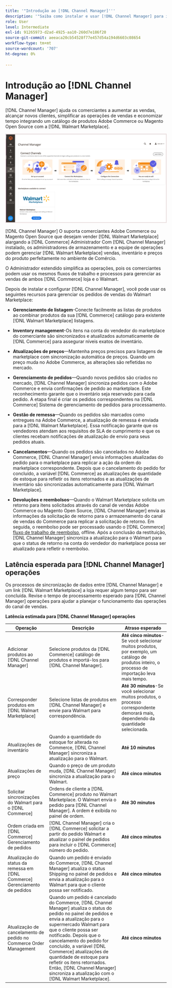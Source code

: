 ```yaml
---
title: '"Introdução ao [!DNL Channel Manager]'''
description: '"Saiba como instalar e usar [!DNL Channel Manager] para integrar lojas Adobe Commerce e Magento Open Source ao Walmart Marketplace e criar um canal de vendas para gerenciar listas de marketplace, preços, inventário e vendas de maneira simples do seu administrador de comércio.'
role: User
level: Intermediate
exl-id: 91265973-d2ad-4925-aa10-260d7e186f20
source-git-commit: aeeaca20cb54528f77e457d54a194d6603c08654
workflow-type: tm+mt
source-wordcount: '707'
ht-degree: 0%

---
```



# Introdução ao [!DNL Channel Manager]

[!DNL Channel Manager] ajuda os comerciantes a aumentar as vendas, alcançar novos clientes, simplificar as operações de vendas e economizar tempo integrando um catálogo de produtos Adobe Commerce ou Magento Open Source com a [!DNL Walmart Marketplace].

![[!DNL Channel Manager] visualização de administração de extensão](assets/channel-manager-home.png)

[!DNL Channel Manager] O suporta comerciantes Adobe Commerce ou Magento Open Source que desejam vender [!DNL Walmart Marketplace] alargando a [!DNL Commerce] Administrador Com [!DNL Channel Manager] instalado, os administradores de armazenamento e a equipe de operações podem gerenciar [!DNL Walmart Marketplace] vendas, inventário e preços do produto perfeitamente no ambiente de Comércio.

O Administrador estendido simplifica as operações, pois os comerciantes podem usar os mesmos fluxos de trabalho e processos para gerenciar as vendas de ambos [!DNL Commerce] loja e o Walmart.

Depois de instalar e configurar [!DNL Channel Manager], você pode usar os seguintes recursos para gerenciar os pedidos de vendas do Walmart Marketplace:

* **Gerenciamento de listagem**-Conecte facilmente as listas de produtos ao combinar produtos da sua [!DNL Commerce] catálogo para existente [!DNL Walmart Marketplace] listagens.

* **Inventory management**-Os itens na conta do vendedor do marketplace do comerciante são sincronizados e atualizados automaticamente de [!DNL Commerce] para assegurar níveis exatos de inventário.

* **Atualizações de preços**—Mantenha preços precisos para listagens de marketplace com sincronização automática de preços. Quando um preço muda no Adobe Commerce, as alterações são refletidas no mercado.

* **Gerenciamento de pedidos**—Quando novos pedidos são criados no mercado, [!DNL Channel Manager] sincroniza pedidos com o Adobe Commerce e envia confirmações de pedido ao marketplace. Este reconhecimento garante que o inventário seja reservado para cada pedido. A etapa final é criar os pedidos correspondentes na [!DNL Commerce] Sistema de gerenciamento de pedidos para processamento.

* **Gestão de remessa**—Quando os pedidos são marcados como entregues na Adobe Commerce, a atualização de remessa é enviada para a [!DNL Walmart Marketplace]. Essa notificação garante que os vendedores atendam aos requisitos de SLA de cumprimento e que os clientes recebam notificações de atualização de envio para seus pedidos atuais.

* **Cancelamentos**—Quando os pedidos são cancelados no Adobe Commerce, [!DNL Channel Manager] envia informações atualizadas do pedido para o marketplace para replicar a ação da ordem do marketplace correspondente. Depois que o cancelamento do pedido for concluído, a variável [!DNL Commerce] as atualizações de quantidade de estoque para refletir os itens retornados e as atualizações de inventário são sincronizadas automaticamente para [!DNL Walmart Marketplace].

* **Devoluções e reembolsos**—Quando o Walmart Marketplace solicita um retorno para itens solicitados através do canal de vendas Adobe Commerce ou Magento Open Source, [!DNL Channel Manager] envia as informações da solicitação de retorno para o armazenamento do canal de vendas do Commerce para replicar a solicitação de retorno. Em seguida, o reembolso pode ser processado usando o [!DNL Commerce] [fluxo de trabalho de reembolso](https://docs.magento.com/user-guide/sales/credit-memos.html#refund-workflow), offline. Após a conclusão da restituição, [!DNL Channel Manager] sincroniza a atualização para o Walmart para que o status de retorno na conta do vendedor do marketplace possa ser atualizado para refletir o reembolso.

## Latência esperada para [!DNL Channel Manager] operações

Os processos de sincronização de dados entre [!DNL Channel Manager] e um link [!DNL Walmart Marketplace] a loja requer algum tempo para ser concluída. Revise o tempo de processamento esperado para [!DNL Channel Manager] operações para ajudar a planejar o funcionamento das operações do canal de vendas.

**Latência estimada para [!DNL Channel Manager] operações**

| **Operação** | **Descrição** | **Atraso esperado** |
|------------------------------------------------------------|--------------------------------------------------------------------------------------------------------------------------------------------------------------------------------------------------------------------------------------------------------------------------------------------------------------------------------------------------------------------------------------------------|------------------------------------------------------------------------------------------------------------------------------|
| Adicionar produtos ao [!DNL Channel Manager] | Selecione produtos da [!DNL Commerce] catálogo de produtos e importá-los para [!DNL Channel Manager]. | **Até cinco minutos**-Se você selecionar muitos produtos, por exemplo, um catálogo de produtos inteiro, o processo de importação leva mais tempo. |
| Corresponder produtos em [!DNL Walmart Marketplace] | Selecione listas de produtos em [!DNL Channel Manager] e envie para Walmart para correspondência. | **Até 30 minutos**-Se você selecionar muitos produtos, o processo correspondente demorará mais, dependendo da quantidade selecionada. |
| Atualizações de inventário | Quando a quantidade do estoque for alterada no Commerce, [!DNL Channel Manager] sincroniza a atualização para o Walmart. | **Até 10 minutos** |
| Atualizações de preço | Quando o preço de um produto muda, [!DNL Channel Manager] sincroniza a atualização para o Walmart. | **Até cinco minutos** |
| Solicitar sincronizações do Walmart para o [!DNL Commerce] | Ordens de cliente a [!DNL Commerce] produto no Walmart Marketplace. O Walmart envia o pedido para [!DNL Channel Manager]. A ordem é exibida no painel de ordem. | **Até 30 minutos** |
| Ordem criada em [!DNL Commerce] Gerenciamento de pedidos | [!DNL Channel Manager] cria o [!DNL Commerce] solicitar a partir do pedido Walmart e atualizar o painel de pedidos para incluir o [!DNL Commerce] número do pedido. | **Até cinco minutos** |
| Atualização do status da remessa em [!DNL Commerce] Gerenciamento de pedidos | Quando um pedido é enviado do Commerce, [!DNL Channel Manager] atualiza o status Shipping no painel de pedidos e envia a atualização para o Walmart para que o cliente possa ser notificado. | **Até cinco minutos** |
| Atualização de cancelamento de pedido no Commerce Order Management | Quando um pedido é cancelado do Commerce, [!DNL Channel Manager] atualiza o status do pedido no painel de pedidos e envia a atualização para o supermercado Walmart para que o cliente possa ser notificado. Depois que o cancelamento do pedido for concluído, a variável [!DNL Commerce] atualizações de quantidade de estoque para refletir os itens retornados. Então, [!DNL Channel Manager] sincroniza a atualização com o [!DNL Walmart Marketplace]. | **Até cinco minutos** |


